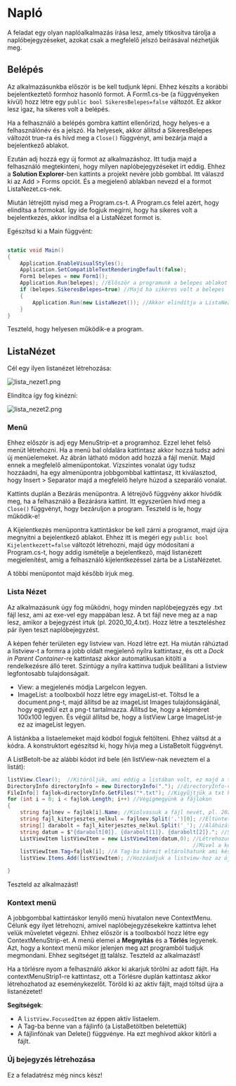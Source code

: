 # Napló

A feladat egy olyan naplóalkalmazás írása lesz, amely titkosítva tárolja a naplóbejegyzéseket, azokat csak a megfelelő jelszó beírásával nézhetjük meg.

## Belépés

Az alkalmazásunkba először is be kell tudjunk lépni. Ehhez készíts a korábbi bejelentkeztető formhoz hasonló formot. A Form1.cs-be (a függvényeken kívül) hozz létre egy `public bool SikeresBelepes=false`
változót. Ez akkor lesz igaz, ha sikeres volt a belépés.

Ha a felhasználó a belépés gombra kattint ellenőrizd, hogy helyes-e a felhasználónév és a jelszó. Ha helyesek, akkor állítsd a SikeresBelepes változót true-ra és hívd meg a `Close()` függvényt, ami bezárja majd a bejelentkező ablakot.

Ezután adj hozzá egy új formot az alkalmazáshoz. Itt tudja majd a felhasználó megtekinteni, hogy milyen naplóbejegyzéseket írt eddig. Ehhez a __Solution Explorer__-ben kattints a projekt nevére jobb gombbal.
Itt válaszd ki az Add > Forms opciót. És a megjelenő ablakban nevezd el a formot ListaNezet.cs-nek.

Miután létrejött nyisd meg a Program.cs-t. A Program.cs felel azért, hogy elindítsa a formokat. Így ide fogjuk megírni, hogy ha sikeres volt a bejelentkezés, akkor indítsa el a ListaNézet formot is.

Egészítsd ki a Main függvént:

```cs

static void Main()
{
    Application.EnableVisualStyles();
    Application.SetCompatibleTextRenderingDefault(false);
    Form1 belepes = new Form1(); 
    Application.Run(belepes); //Először a programunk a belepes ablakot nyitja meg
    if (belepes.SikeresBelepes=true) //Majd ha sikeres volt a belepes
    {
        Application.Run(new ListaNezet()); //Akkor elindítja a ListaNezet ablakot is.
    }
}

```

Teszteld, hogy helyesen működik-e a program.



## ListaNézet

Cél egy ilyen listanézet létrehozása:

![lista_nezet1.png](lista_nezet.png)

Elindítca így fog kinézni:

![lista_nezet2.png](lista_nezet_2.png)

### Menü

Ehhez először is adj egy MenuStrip-et a programhoz. Ezzel lehet felső menüt létrehozni. Ha a menü bal oldalára kattintasz akkor hozzá tudsz adni új menüelemeket. Az ábrán látható módon add hozzá a fájl menüt.
Majd ennek a megfelelő almenüpontokat. Vízszintes vonalat úgy tudsz hozzáadni, ha egy almenüpontra jobbgombbal kattintasz, itt kiválasztod, hogy Insert > Separator majd a megfelelő helyre húzod a szeparáló vonalat.

Kattints duplán a Bezárás menüpontra. A létrejövő függvény akkor hívódik meg, ha a felhasználó a Bezárásra kattint. Itt egyszerűen hívd meg a `Close()` függvényt, hogy bezáruljon a program. Teszteld is le, hogy működik-e!

A Kijelentkezés menüpontra kattintáskor be kell zárni a programot, majd újra megnyitni a bejelentkező ablakot. Ehhez itt is megéri egy `public bool Kijelentkezett=false` változót létrehozni, majd úgy módosítani a Program.cs-t,
hogy addig ismételje a bejelentkező, majd listanézett megjelenítést, amíg a felhasználó kijelentkezéssel zárta be a ListaNézetet.

A többi menüpontot majd később írjuk meg.

### Lista Nézet

Az alkalmazásunk úgy fog működni, hogy minden naplóbejegyzés egy .txt fájl lesz, ami az exe-vel egy mappában lesz. A txt fájl neve meg az a nap lesz, amikor a bejegyzést írtuk (pl. 2020_10_4.txt). Hozz létre a teszteléshez pár ilyen teszt naplóbejegyzést.

A képen fehér területen egy listview van. Hozd létre ezt. Ha miután ráhúztad a listview-t a formra a jobb oldalt megjelenő nyílra kattintasz, és ott a _Dock in Parent Container_-re kattintasz akkor automatikusan kitölti a rendelkezésre álló teret.
Szintúgy a nyílra kattinva tudjuk beállítani a listview legfontosabb tulajdonságait.
 - View: a megjelenés módja LargeIcon legyen.
 - ImageList: a toolboxból hozz létre egy imageList-et. Töltsd le a document.png-t, majd állítsd be az imageList Images tulajdonságánál, hogy egyedül ezt a png-t tartalmazza.  Állítsd be, hogy a képméret 100x100 legyen. És végül állítsd be, hogy a listView Large ImageList-je ez az imageList legyen.
 
A listánkba a listaelemeket majd kódból fogjuk feltölteni. Ehhez váltsd át a kódra. A konstruktort egészítsd ki, hogy hívja meg a ListaBetolt függvényt.

A ListBetolt-be az alábbi kódot írd bele (én listView-nak neveztem el a listát):

```cs
listView.Clear();  //Kitöröljük, ami eddig a listában volt, ez majd a törlésnél lesz fontos
DirectoryInfo directoryInfo = new DirectoryInfo("."); //directoryInfo-val egy mappa tartalmát tudjuk kiolvasni, a "." azt jelenti, hogy azt a mappát, ahol az exe van szeretnénk olvasni.
FileInfo[] fajlok=directoryInfo.GetFiles("*.txt"); //Kigyűjtjük a txt kiterjesztésű fájlokat a mappából. 
for (int i = 0; i < fajlok.Length; i++) //Végigmegyünk a fájlokon
{
    string fajlnev = fajlok[i].Name; //Kiolvassuk a fájl nevét, pl. 2020_10_04.txt
    string fajl_kiterjesztes_nelkul = fajlnev.Split('.')[0]; //Eltüntetjük a végéről a .txt kiterjesztést. ('.' szerint splitelünk és csak az első elemet tartjuk meg). Pl. 2020_10_04
    string[] darabolt = fajl_kiterjesztes_nelkul.Split('_'); //Aláhúzás alapján is splitelünk, hogy szépen tudjuk majd kiírni a dátumokat.
    string datum = $"{darabolt[0]}. {darabolt[1]}. {darabolt[2]}."; //Szépen megformázzuk a dátumot. Pl. 2020. 10. 04.
    ListViewItem listViewItem = new ListViewItem(datum,0); //Létrehozunk egy ListView-ba rakható elemet, ahol a datum szöveg jelenjen meg, és a képlistában szereplő 1. kép (0. indexű).
                                                           //Mivel a képlista 1 elemű így ez a document.png lesz.
    listViewItem.Tag=fajlok[i]; //A Tag-ba bármit eltárolhatunk ami később hasznos lesz, itt eltároljuk a fájlt, mert később ez kelleni fog, hogy megnyitni vagy törölni tudjuk azt.
    listView.Items.Add(listViewItem); //Hozzáadjuk a listview-hoz az új elemet.

}

```

Teszteld az alkalmazást!

### Kontext menü

A jobbgombbal kattintáskor lenyíló menü hivatalon neve ContextMenu. Célunk egy ilyet létrehozni, amivel naplóbejegyzésekekre kattintva lehet velük műveletet végezni.
Ehhez először is a toolboxból hozz létre egy ContextMenuStrip-et. A menü elemei a __Megnyitás__ és a __Törlés__ legyenek. Azt, hogy a kontext menü mikor jelenjen meg azt programból tudjuk megmondani.
Ehhez segítséget [itt](https://stackoverflow.com/questions/13437889/showing-a-context-menu-for-an-item-in-a-listview) találsz. Teszteld az alkalmazást!

Ha a törlésre nyom a felhasználó akkor ki akarjuk törölni az adott fájlt. Ha contextMenuStrip1-re kattintasz, ott a Törlésre duplán kattintasz akkor létrehozhatod az eseménykezelőt.
Töröld ki az aktív fájlt, majd töltsd újra a listanézetet!

__Segítségek__:
  - A `listView.FocusedItem` az éppen aktív listaelem.
  - A Tag-ba benne van a fájlinfó (a ListaBetöltben beletettük)
  - A fájlinfónak van Delete() függvénye. Ha ezt meghívod akkor kitörli a fájlt.

### Új bejegyzés létrehozása

Ez a feladatrész még nincs kész!

